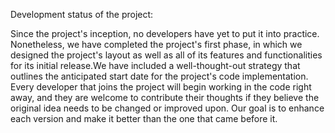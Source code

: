 Development status of the project:

Since the project's inception, no developers have yet to put it into practice. Nonetheless, we have completed the project's first phase, in which we designed the project's layout as well as all of its features and functionalities for its initial release.We have included a well-thought-out strategy that outlines the anticipated start date for the project's code implementation. 
Every developer that joins the project will begin working in the code right away, and they are welcome to contribute their thoughts if they believe the original idea needs to be changed or improved upon. Our goal is to enhance each version and make it better than the one that came before it.

